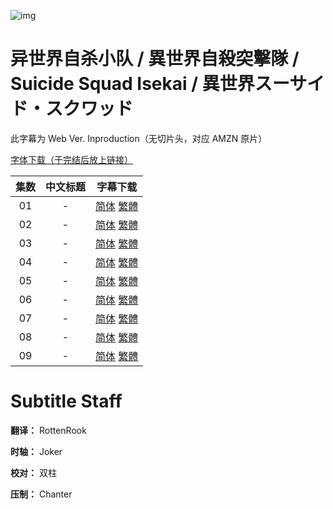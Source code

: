 ![img](https://p.inari.site/kitauji/202406/29/SuicideSquadIsekai.png)

# 异世界自杀小队 / 異世界自殺突擊隊 / Suicide Squad Isekai / 異世界スーサイド・スクワッド

此字幕为 Web Ver. Inproduction（无切片头，对应 AMZN 原片）

[字体下载（于完结后放上链接）]()

|集数|中文标题|字幕下载|
|:-:|:-:|:-:|
|01|-|[简体](<[KitaujiSub] Suicide Squad Isekai - 01.chs.ass>) [繁體](<[KitaujiSub] Suicide Squad Isekai - 01.cht.ass>)|
|02|-|[简体](<[KitaujiSub] Suicide Squad Isekai - 02.chs.ass>) [繁體](<[KitaujiSub] Suicide Squad Isekai - 02.cht.ass>)|
|03|-|[简体](<[KitaujiSub] Suicide Squad Isekai - 03.chs.ass>) [繁體](<[KitaujiSub] Suicide Squad Isekai - 03.cht.ass>)|
|04|-|[简体](<[KitaujiSub] Suicide Squad Isekai - 04.chs.ass>) [繁體](<[KitaujiSub] Suicide Squad Isekai - 04.cht.ass>)|
|05|-|[简体](<[KitaujiSub] Suicide Squad Isekai - 05.chs.ass>) [繁體](<[KitaujiSub] Suicide Squad Isekai - 05.cht.ass>)|
|06|-|[简体](<[KitaujiSub] Suicide Squad Isekai - 06.chs.ass>) [繁體](<[KitaujiSub] Suicide Squad Isekai - 06.cht.ass>)|
|07|-|[简体](<[KitaujiSub] Suicide Squad Isekai - 07.chs.ass>) [繁體](<[KitaujiSub] Suicide Squad Isekai - 07.cht.ass>)|
|08|-|[简体](<[KitaujiSub] Suicide Squad Isekai - 08.chs.ass>) [繁體](<[KitaujiSub] Suicide Squad Isekai - 08.cht.ass>)|
|09|-|[简体](<[KitaujiSub] Suicide Squad Isekai - 09.chs.ass>) [繁體](<[KitaujiSub] Suicide Squad Isekai - 09.cht.ass>)|

# Subtitle Staff

**翻译：** RottenRook

**时轴：** Joker

**校对：** 双柱

**压制：** Chanter
